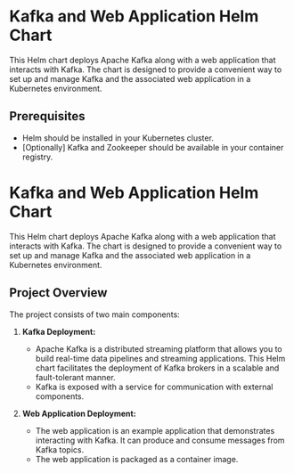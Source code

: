 # Kafka and Web Application Helm Chart

This Helm chart deploys Apache Kafka along with a web application that interacts with Kafka. The chart is designed to provide a convenient way to set up and manage Kafka and the associated web application in a Kubernetes environment.

## Prerequisites

- Helm should be installed in your Kubernetes cluster.
- [Optionally] Kafka and Zookeeper should be available in your container registry.



# Kafka and Web Application Helm Chart

This Helm chart deploys Apache Kafka along with a web application that interacts with Kafka. The chart is designed to provide a convenient way to set up and manage Kafka and the associated web application in a Kubernetes environment.

## Project Overview

The project consists of two main components:

1. **Kafka Deployment:**
    - Apache Kafka is a distributed streaming platform that allows you to build real-time data pipelines and streaming applications. This Helm chart facilitates the deployment of Kafka brokers in a scalable and fault-tolerant manner.
    - Kafka is exposed with a service for communication with external components.

2. **Web Application Deployment:**
    - The web application is an example application that demonstrates interacting with Kafka. It can produce and consume messages from Kafka topics.
    - The web application is packaged as a container image.

